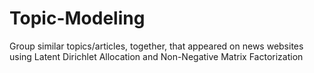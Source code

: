 # Topic-Modeling
Group similar topics/articles, together, that appeared on news websites using Latent Dirichlet Allocation and Non-Negative Matrix Factorization
